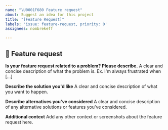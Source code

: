 ```yaml
---
name: "\U0001F680 Feature request"
about: Suggest an idea for this project
title: "[Feature Request]"
labels: 'issue: feature-request, priority: 0'
assignees: nombrekeff

---
```


## 🚀 Feature request

**Is your feature request related to a problem? Please describe.**
A clear and concise description of what the problem is. Ex. I'm always frustrated when [...]

**Describe the solution you'd like**
A clear and concise description of what you want to happen.

**Describe alternatives you've considered**
A clear and concise description of any alternative solutions or features you've considered.

**Additional context**
Add any other context or screenshots about the feature request here.
